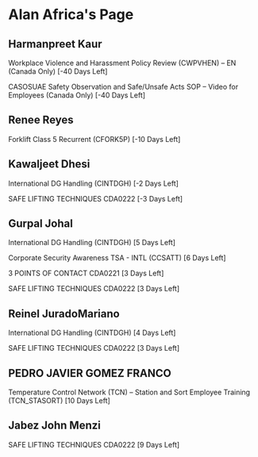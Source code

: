 Alan Africa's Page
==================

Harmanpreet Kaur
----------------


Workplace Violence and Harassment Policy Review (CWPVHEN) – EN (Canada Only) [-40 Days Left]


CASOSUAE Safety Observation and Safe/Unsafe Acts SOP – Video for Employees (Canada Only) [-40 Days Left]

  
  
Renee Reyes
-----------


Forklift Class 5 Recurrent (CFORK5P) [-10 Days Left]

  
  
Kawaljeet Dhesi
---------------


International DG Handling (CINTDGH) [-2 Days Left]


SAFE LIFTING TECHNIQUES CDA0222 [-3 Days Left]

  
  
Gurpal Johal
------------


International DG Handling (CINTDGH) [5 Days Left]


Corporate Security Awareness TSA - INTL (CCSATT) [6 Days Left]


3 POINTS OF CONTACT CDA0221 [3 Days Left]


SAFE LIFTING TECHNIQUES CDA0222 [3 Days Left]

  
  
Reinel JuradoMariano
--------------------


International DG Handling (CINTDGH) [4 Days Left]


SAFE LIFTING TECHNIQUES CDA0222 [3 Days Left]

  
  
PEDRO JAVIER GOMEZ FRANCO
-------------------------


Temperature Control Network (TCN) – Station and Sort Employee Training (TCN\_STASORT) [10 Days Left]

  
  
Jabez John Menzi
----------------


SAFE LIFTING TECHNIQUES CDA0222 [9 Days Left]

  
  
